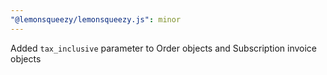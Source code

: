 ```yaml
---
"@lemonsqueezy/lemonsqueezy.js": minor
---
```


Added `tax_inclusive` parameter to Order objects and Subscription invoice objects
